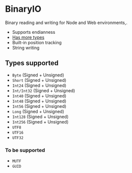 # BinaryIO
Binary reading and writing for Node and Web environments,.

- Supports endianness
- [Has more types](#types-supported)
- Built-in position tracking
- String writing

## Types supported

 - `Byte` (Signed + Unsigned)
 - `Short` (Signed + Unsigned)
 - `Int24` (Signed + Unsigned)
 - `Int/Int32` (Signed + Unsigned)
 - `Int40` (Signed + Unsigned)
 - `Int48` (Signed + Unsigned)
 - `Int56` (Signed + Unsigned)
 - `Long` (Signed + Unsigned)
 - `Int128` (Signed + Unsigned)
 - `Int256` (Signed + Unsigned)
 - `UTF8`
 - `UTF16` 
 - `UTF32` 

### To be supported
 - `MUTF`
 - `GUID`
